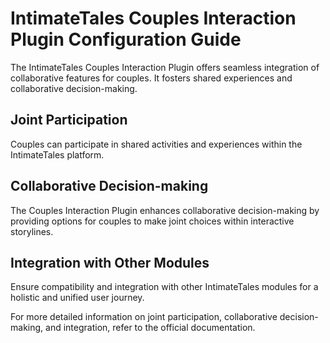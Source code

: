# IntimateTales Couples Interaction Plugin Configuration Guide

The IntimateTales Couples Interaction Plugin offers seamless integration of collaborative features for couples. It fosters shared experiences and collaborative decision-making.

## Joint Participation

Couples can participate in shared activities and experiences within the IntimateTales platform.

## Collaborative Decision-making

The Couples Interaction Plugin enhances collaborative decision-making by providing options for couples to make joint choices within interactive storylines.

## Integration with Other Modules

Ensure compatibility and integration with other IntimateTales modules for a holistic and unified user journey.

For more detailed information on joint participation, collaborative decision-making, and integration, refer to the official documentation.
